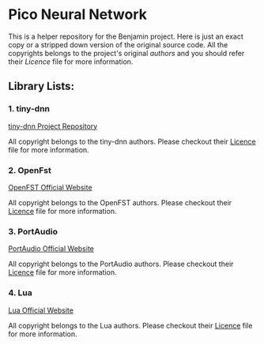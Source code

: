 # Pico Neural Network

This is a helper repository for the Benjamin project. Here is just an exact copy or a stripped down version of the original source code. All the copyrights belongs to the project's original *authors* and you should refer their *Licence* file for more information.


## Library Lists:


### 1. tiny-dnn

[tiny-dnn Project Repository](https://github.com/tiny-dnn/tiny-dnn)

All copyright belongs to the tiny-dnn authors. Please checkout their [Licence](https://github.com/tiny-dnn/tiny-dnn/blob/master/LICENSE) file for more information.

### 2. OpenFst

[OpenFST Official Website](https://www.openfst.org/twiki/bin/view/FST/WebHome)

All copyright belongs to the OpenFST authors. Please checkout their [Licence](https://www.openfst.org/twiki/bin/view/FST/DistCopying) file for more information.

### 3. PortAudio

[PortAudio Official Website](http://www.portaudio.com/)

All copyright belongs to the PortAudio authors. Please checkout their [Licence](http://www.portaudio.com/license.html) file for more information.

### 4. Lua

[Lua Official Website](https://www.lua.org/)

All copyright belongs to the Lua authors. Please checkout their [Licence](https://www.lua.org/license.html) file for more information.